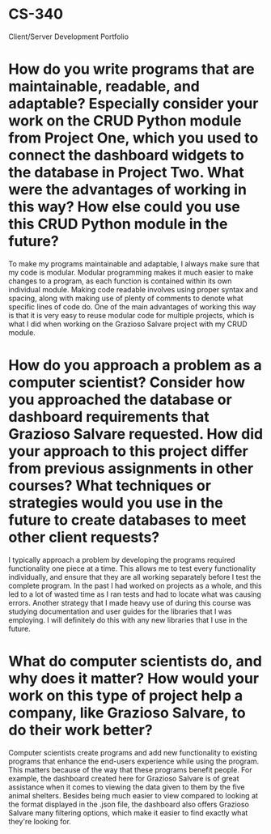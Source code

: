 # CS-340
Client/Server Development Portfolio

# How do you write programs that are maintainable, readable, and adaptable? Especially consider your work on the CRUD Python module from Project One, which you used to connect the dashboard widgets to the database in Project Two. What were the advantages of working in this way? How else could you use this CRUD Python module in the future?

To make my programs maintainable and adaptable, I always make sure that my code is modular. Modular programming makes it much easier to make changes to a program, as each function is contained within its own individual module. Making code readable involves using proper syntax and spacing, along with making use of plenty of comments to denote what specific lines of code do. One of the main advantages of working this way is that it is very easy to reuse modular code for multiple projects, which is what I did when working on the Grazioso Salvare project with my CRUD module. 

# How do you approach a problem as a computer scientist? Consider how you approached the database or dashboard requirements that Grazioso Salvare requested. How did your approach to this project differ from previous assignments in other courses? What techniques or strategies would you use in the future to create databases to meet other client requests?

I typically approach a problem by developing the programs required functionality one piece at a time. This allows me to test every functionality individually, and ensure that they are all working separately before I test the complete program. In the past I had worked on projects as a whole, and this led to a lot of wasted time as I ran tests and had to locate what was causing errors. Another strategy that I made heavy use of during this course was studying documentation and user guides for the libraries that I was employing. I will definitely do this with any new libraries that I use in the future.

# What do computer scientists do, and why does it matter? How would your work on this type of project help a company, like Grazioso Salvare, to do their work better?

Computer scientists create programs and add new functionality to existing programs that enhance the end-users experience while using the program. This matters because of the way that these programs benefit people. For example, the dashboard created here for Grazioso Salvare is of great assistance when it comes to viewing the data given to them by the five animal shelters. Besides being much easier to view compared to looking at the format displayed in the .json file, the dashboard also offers Grazioso Salvare many filtering options, which make it easier to find exactly what they're looking for.  
